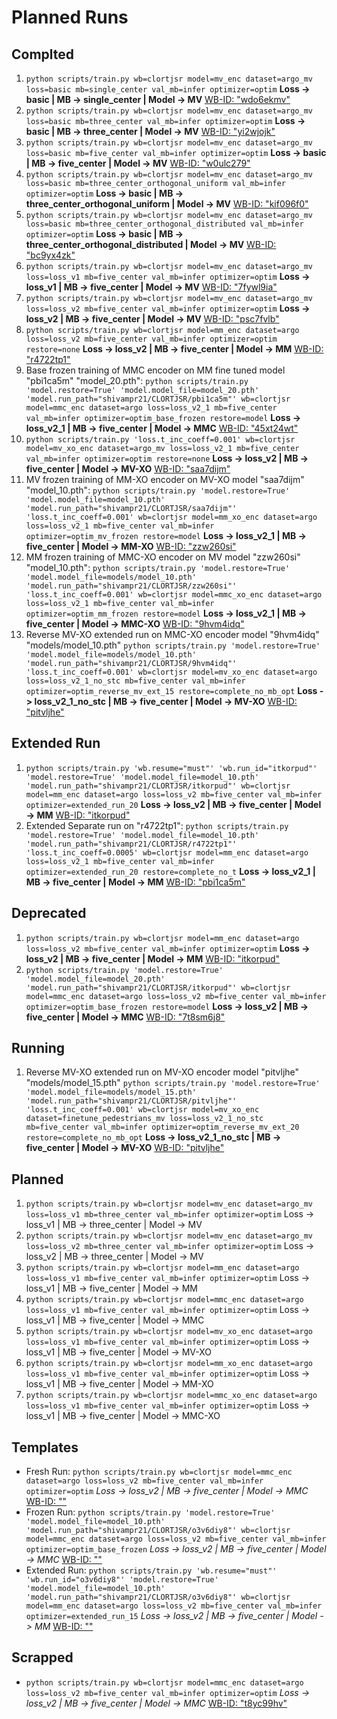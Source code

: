 # Planned Runs

## Complted

1. ```python scripts/train.py wb=clortjsr model=mv_enc dataset=argo_mv loss=basic mb=single_center val_mb=infer optimizer=optim``` **Loss -> basic | MB -> single_center | Model -> MV** [WB-ID: "wdo6ekmv"](shivampr21/CLORTJSR/wdo6ekmv)
2. ```python scripts/train.py wb=clortjsr model=mv_enc dataset=argo_mv loss=basic mb=three_center val_mb=infer optimizer=optim``` **Loss -> basic | MB -> three_center | Model -> MV** [WB-ID: "yi2wjojk"](shivampr21/CLORTJSR/yi2wjojk)
3. ```python scripts/train.py wb=clortjsr model=mv_enc dataset=argo_mv loss=basic mb=five_center val_mb=infer optimizer=optim``` **Loss -> basic | MB -> five_center | Model -> MV** [WB-ID: "w0ulc279"](shivampr21/CLORTJSR/w0ulc279)
4. ```python scripts/train.py wb=clortjsr model=mv_enc dataset=argo_mv loss=basic mb=three_center_orthogonal_uniform val_mb=infer optimizer=optim``` **Loss -> basic | MB -> three_center_orthogonal_uniform | Model -> MV** [WB-ID: "kif096f0"](shivampr21/CLORTJSR/kif096f0)
5. ```python scripts/train.py wb=clortjsr model=mv_enc dataset=argo_mv loss=basic mb=three_center_orthogonal_distributed val_mb=infer optimizer=optim``` **Loss -> basic | MB -> three_center_orthogonal_distributed | Model -> MV** [WB-ID: "bc9yx4zk"](shivampr21/CLORTJSR/bc9yx4zk)
6. ```python scripts/train.py wb=clortjsr model=mv_enc dataset=argo_mv loss=loss_v1 mb=five_center val_mb=infer optimizer=optim``` **Loss -> loss_v1 | MB -> five_center | Model -> MV** [WB-ID: "7fywl9ia"](shivampr21/CLORTJSR/7fywl9ia)
7. ```python scripts/train.py wb=clortjsr model=mv_enc dataset=argo_mv loss=loss_v2 mb=five_center val_mb=infer optimizer=optim``` **Loss -> loss_v2 | MB -> five_center | Model -> MV** [WB-ID: "psc7fvlb"](shivampr21/CLORTJSR/psc7fvlb)
8. ```python scripts/train.py wb=clortjsr model=mm_enc dataset=argo loss=loss_v2 mb=five_center val_mb=infer optimizer=optim restore=none``` **Loss -> loss_v2 | MB -> five_center | Model -> MM** [WB-ID: "r4722tp1"](shivampr21/CLORTJSR/r4722tp1)
9. Base frozen training of MMC encoder on MM fine tuned model "pbi1ca5m" "model_20.pth": ```python scripts/train.py 'model.restore=True' 'model.model_file=model_20.pth' 'model.run_path="shivampr21/CLORTJSR/pbi1ca5m"' wb=clortjsr model=mmc_enc dataset=argo loss=loss_v2_1 mb=five_center val_mb=infer optimizer=optim_base_frozen restore=model``` **Loss -> loss_v2_1 | MB -> five_center | Model -> MMC** [WB-ID: "45xt24wt"](shivampr21/CLORTJSR/45xt24wt)
10. ```python scripts/train.py 'loss.t_inc_coeff=0.001' wb=clortjsr model=mv_xo_enc dataset=argo_mv loss=loss_v2_1 mb=five_center val_mb=infer optimizer=optim restore=none``` **Loss -> loss_v2 | MB -> five_center | Model -> MV-XO** [WB-ID: "saa7dijm"](shivampr21/CLORTJSR/saa7dijm)
11. MV frozen training of MM-XO encoder on MV-XO model "saa7dijm" "model_10.pth": ```python scripts/train.py 'model.restore=True' 'model.model_file=model_10.pth' 'model.run_path="shivampr21/CLORTJSR/saa7dijm"' 'loss.t_inc_coeff=0.001' wb=clortjsr model=mm_xo_enc dataset=argo loss=loss_v2_1 mb=five_center val_mb=infer optimizer=optim_mv_frozen restore=model``` **Loss -> loss_v2_1 | MB -> five_center | Model -> MM-XO** [WB-ID: "zzw260si"](shivampr21/CLORTJSR/zzw260si)
12. MM frozen training of MMC-XO encoder on MV model "zzw260si" "model_10.pth": ```python scripts/train.py 'model.restore=True' 'model.model_file=models/model_10.pth' 'model.run_path="shivampr21/CLORTJSR/zzw260si"' 'loss.t_inc_coeff=0.001' wb=clortjsr model=mmc_xo_enc dataset=argo loss=loss_v2_1 mb=five_center val_mb=infer optimizer=optim_mm_frozen restore=model``` **Loss -> loss_v2_1 | MB -> five_center | Model -> MMC-XO** [WB-ID: "9hvm4idq"](shivampr21/CLORTJSR/9hvm4idq)
13. Reverse MV-XO extended run on MMC-XO encoder model "9hvm4idq" "models/model_10.pth" ```python scripts/train.py 'model.restore=True' 'model.model_file=models/model_10.pth' 'model.run_path="shivampr21/CLORTJSR/9hvm4idq"' 'loss.t_inc_coeff=0.001' wb=clortjsr model=mv_xo_enc dataset=argo loss=loss_v2_1_no_stc mb=five_center val_mb=infer optimizer=optim_reverse_mv_ext_15 restore=complete_no_mb_opt``` **Loss -> loss_v2_1_no_stc | MB -> five_center | Model -> MV-XO** [WB-ID: "pitvljhe"](shivampr21/CLORTJSR/pitvljhe)

## Extended Run

1. ```python scripts/train.py 'wb.resume="must"' 'wb.run_id="itkorpud"' 'model.restore=True' 'model.model_file=model_10.pth' 'model.run_path="shivampr21/CLORTJSR/itkorpud"' wb=clortjsr model=mm_enc dataset=argo loss=loss_v2 mb=five_center val_mb=infer optimizer=extended_run_20``` **Loss -> loss_v2 | MB -> five_center | Model -> MM** [WB-ID: "itkorpud"](shivampr21/CLORTJSR/itkorpud)
2. Extended Separate run on "r4722tp1": ```python scripts/train.py 'model.restore=True' 'model.model_file=model_10.pth' 'model.run_path="shivampr21/CLORTJSR/r4722tp1"' 'loss.t_inc_coeff=0.0005' wb=clortjsr model=mm_enc dataset=argo loss=loss_v2_1 mb=five_center val_mb=infer optimizer=extended_run_20 restore=complete_no_t``` **Loss -> loss_v2_1 | MB -> five_center | Model -> MM** [WB-ID: "pbi1ca5m"](shivampr21/CLORTJSR/pbi1ca5m)

## Deprecated

1. ```python scripts/train.py wb=clortjsr model=mm_enc dataset=argo loss=loss_v2 mb=five_center val_mb=infer optimizer=optim``` **Loss -> loss_v2 | MB -> five_center | Model -> MM** [WB-ID: "itkorpud"](shivampr21/CLORTJSR/itkorpud)
2. ```python scripts/train.py 'model.restore=True' 'model.model_file=model_20.pth' 'model.run_path="shivampr21/CLORTJSR/itkorpud"' wb=clortjsr model=mmc_enc dataset=argo loss=loss_v2 mb=five_center val_mb=infer optimizer=optim_base_frozen restore=model``` **Loss -> loss_v2 | MB -> five_center | Model -> MMC** [WB-ID: "7t8sm6j8"](shivampr21/CLORTJSR/7t8sm6j8)

## Running

1. Reverse MV-XO extended run on MV-XO encoder model "pitvljhe" "models/model_15.pth" ```python scripts/train.py 'model.restore=True' 'model.model_file=models/model_15.pth' 'model.run_path="shivampr21/CLORTJSR/pitvljhe"' 'loss.t_inc_coeff=0.001' wb=clortjsr model=mv_xo_enc dataset=finetune_pedestrians_mv loss=loss_v2_1_no_stc mb=five_center val_mb=infer optimizer=optim_reverse_mv_ext_20 restore=complete_no_mb_opt``` **Loss -> loss_v2_1_no_stc | MB -> five_center | Model -> MV-XO** [WB-ID: "pitvljhe"](shivampr21/CLORTJSR/pitvljhe)

## Planned

1. ```python scripts/train.py wb=clortjsr model=mv_enc dataset=argo_mv loss=loss_v1 mb=three_center val_mb=infer optimizer=optim``` Loss -> loss_v1 | MB -> three_center | Model -> MV
2. ```python scripts/train.py wb=clortjsr model=mv_enc dataset=argo_mv loss=loss_v2 mb=three_center val_mb=infer optimizer=optim``` Loss -> loss_v2 | MB -> three_center | Model -> MV
3. ```python scripts/train.py wb=clortjsr model=mm_enc dataset=argo loss=loss_v1 mb=five_center val_mb=infer optimizer=optim``` Loss -> loss_v1 | MB -> five_center | Model -> MM
4. ```python scripts/train.py wb=clortjsr model=mmc_enc dataset=argo loss=loss_v1 mb=five_center val_mb=infer optimizer=optim``` Loss -> loss_v1 | MB -> five_center | Model -> MMC
5. ```python scripts/train.py wb=clortjsr model=mv_xo_enc dataset=argo loss=loss_v1 mb=five_center val_mb=infer optimizer=optim``` Loss -> loss_v1 | MB -> five_center | Model -> MV-XO
6. ```python scripts/train.py wb=clortjsr model=mm_xo_enc dataset=argo loss=loss_v1 mb=five_center val_mb=infer optimizer=optim``` Loss -> loss_v1 | MB -> five_center | Model -> MM-XO
7. ```python scripts/train.py wb=clortjsr model=mmc_xo_enc dataset=argo loss=loss_v1 mb=five_center val_mb=infer optimizer=optim``` Loss -> loss_v1 | MB -> five_center | Model -> MMC-XO

## Templates

- Fresh Run: ```python scripts/train.py wb=clortjsr model=mmc_enc dataset=argo loss=loss_v2 mb=five_center val_mb=infer optimizer=optim``` *Loss -> loss_v2 | MB -> five_center | Model -> MMC* [WB-ID: ""](shivampr21/CLORTJSR/)
- Frozen Run: ```python scripts/train.py 'model.restore=True' 'model.model_file=model_10.pth' 'model.run_path="shivampr21/CLORTJSR/o3v6diy8"' wb=clortjsr model=mmc_enc dataset=argo loss=loss_v2 mb=five_center val_mb=infer optimizer=optim_base_frozen``` *Loss -> loss_v2 | MB -> five_center | Model -> MMC* [WB-ID: ""](shivampr21/CLORTJSR/)
- Extended Run: ```python scripts/train.py 'wb.resume="must"' 'wb.run_id="o3v6diy8"' 'model.restore=True' 'model.model_file=model_10.pth' 'model.run_path="shivampr21/CLORTJSR/o3v6diy8"' wb=clortjsr model=mm_enc dataset=argo loss=loss_v2 mb=five_center val_mb=infer optimizer=extended_run_15``` *Loss -> loss_v2 | MB -> five_center | Model -> MM* [WB-ID: ""](shivampr21/CLORTJSR/)

## Scrapped

- ```python scripts/train.py wb=clortjsr model=mmc_enc dataset=argo loss=loss_v2 mb=five_center val_mb=infer optimizer=optim``` *Loss -> loss_v2 | MB -> five_center | Model -> MMC* [WB-ID: "t8yc99hv"](shivampr21/CLORTJSR/t8yc99hv)
